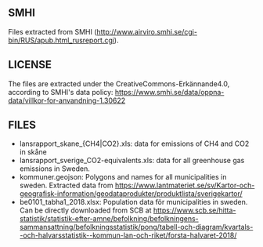 ## SMHI
Files extracted from SMHI (http://www.airviro.smhi.se/cgi-bin/RUS/apub.html_rusreport.cgi).

## LICENSE
The files are extracted under the CreativeCommons-Erkännande4.0, according to SMHI's data policy: https://www.smhi.se/data/oppna-data/villkor-for-anvandning-1.30622

## FILES

* lansrapport_skane_{CH4|CO2}.xls: data for emissions of CH4 and CO2 in skåne
* lansrapport_sverige_CO2-equivalents.xls: data for all greenhouse gas emissions in Sweden.
* kommuner.geojson: Polygons and names for all municipalities in sweden. Extracted data from https://www.lantmateriet.se/sv/Kartor-och-geografisk-information/geodataprodukter/produktlista/sverigekartor/
* be0101_tabha1_2018.xlsx: Population data för municipalities in sweden. Can be directly downloaded from SCB at https://www.scb.se/hitta-statistik/statistik-efter-amne/befolkning/befolkningens-sammansattning/befolkningsstatistik/pong/tabell-och-diagram/kvartals--och-halvarsstatistik--kommun-lan-och-riket/forsta-halvaret-2018/
